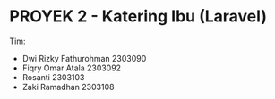 # PROYEK 2 - Katering Ibu (Laravel)
Tim:
- Dwi Rizky Fathurohman 2303090
- Fiqry Omar Atala 2303092
- Rosanti 2303103
- Zaki Ramadhan 2303108
